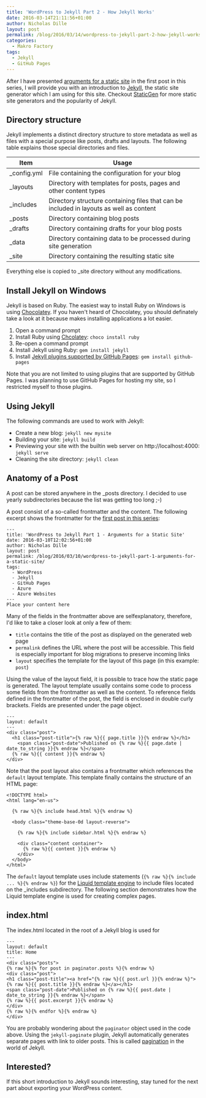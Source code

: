 ```yaml
---
title: 'WordPress to Jekyll Part 2 - How Jekyll Works'
date: 2016-03-14T21:11:56+01:00
author: Nicholas Dille
layout: post
permalink: /blog/2016/03/14/wordpress-to-jekyll-part-2-how-jekyll-works/
categories:
  - Makro Factory
tags:
  - Jekyll
  - GitHub Pages
---
```

After I have presented [arguments for a static site](/blog/2016/03/10/wordpress-to-jekyll-part-1-arguments-for-a-static-site/) in the first post in this series, I will provide you with an introduction to [Jekyll](http://jekyllrb.com/), the static site generator which I am using for this site. Checkout [StaticGen](https://www.staticgen.com/) for more static site generators and the popularity of Jekyll.

<!--more-->

## Directory structure

Jekyll implements a distinct directory structure to store metadata as well as files with a special purpose like posts, drafts and layouts. The following table explains those special directories and files.

Item        | Usage
------------|------
_config.yml | File containing the configuration for your blog
_layouts    | Directory with templates for posts, pages and other content types
_includes   | Directory structure containing files that can be included in layouts as well as content
_posts      | Directory containing blog posts
_drafts     | Directory containing drafts for your blog posts
_data       | Directory containing data to be processed during site generation
_site       | Directory containing the resulting static site

Everything else is copied to _site directory without any modifications.

## Install Jekyll on Windows

Jekyll is based on Ruby. The easiest way to install Ruby on Windows is using [Chocolatey](https://chocolatey.org/). If you haven't heard of Chocolatey, you should definately take a look at it because makes installing applications a lot easier.

1. Open a command prompt
2. Install Ruby using [Chcolatey](https://chocolatey.org/): `choco install ruby`
3. Re-open a command prompt
4. Install Jekyll using Ruby: `gem install jekyll`
5. Install [Jekyll plugins supported by GitHub Pages](https://pages.github.com/versions/): `gem install github-pages`

Note that you are not limited to using plugins that are supported by GitHub Pages. I was planning to use GitHub Pages for hosting my site, so I restricted myself to those plugins.

## Using Jekyll

The following commands are used to work with Jekyll:

* Create a new blog: `jekyll new mysite`
* Building your site: `jekyll build`
* Previewing your site with the builtin web server on http://localhost:4000: `jekyll serve`
* Cleaning the site directory: `jekyll clean`

## Anatomy of a Post

A post can be stored anywhere in the _posts directory. I decided to use yearly subdirectories because the list was getting too long ;-)

A post consist of a so-called frontmatter and the content. The following excerpt shows the frontmatter for the [first post in this series](/blog/2016/03/10/wordpress-to-jekyll-part-1-arguments-for-a-static-site/):

```
---
title: 'WordPress to Jekyll Part 1 - Arguments for a Static Site'
date: 2016-03-10T12:02:56+01:00
author: Nicholas Dille
layout: post
permalink: /blog/2016/03/10/wordpress-to-jekyll-part-1-arguments-for-a-static-site/
tags:
  - WordPress
  - Jekyll
  - GitHub Pages
  - Azure
  - Azure Websites
---
Place your content here
```

Many of the fields in the frontmatter above are selfexplanatory, therefore, I'd like to take a closer look at only a few of them:

* `title` contains the title of the post as displayed on the generated web page
* `permalink` defines the URL where the post will be accessible. This field is especially important for blog migrations to preserve incoming links
* `layout` specifies the template for the layout of this page (in this example: `post`)

Using the value of the layout field, it is possible to trace how the static page is generated. The layout template usually contains some code to process some fields from the frontmatter as well as the content. To reference fields defined in the frontmatter of the post, the field is enclosed in double curly brackets. Fields are presented under the page object.

```
---
layout: default
---
<div class="post">
  <h1 class="post-title">{% raw %}{{ page.title }}{% endraw %}</h1>
    <span class="post-date">Published on {% raw %}{{ page.date | date_to_string }}{% endraw %}</span>
  {% raw %}{{ content }}{% endraw %}
</div>
```

Note that the post layout also contains a frontmatter which references the `default` layout template. This template finally contains the structure of an HTML page:

```
<!DOCTYPE html>
<html lang="en-us">

  {% raw %}{% include head.html %}{% endraw %}

  <body class="theme-base-0d layout-reverse">

    {% raw %}{% include sidebar.html %}{% endraw %}

    <div class="content container">
      {% raw %}{{ content }}{% endraw %}
    </div>
  </body>
</html>
```

The `default` layout template uses include statements (`{% raw %}{% include ... %}{% endraw %}`) for the [Liquid template engine](https://jekyllrb.com/docs/templates/) to include files located on the _includes subdirectory. The following section demonstrates how the Liquid template engine is used for creating complex pages.

## index.html

The index.html located in the root of a Jekyll blog is used for

```
---
layout: default
title: Home
---
<div class="posts">
{% raw %}{% for post in paginator.posts %}{% endraw %}
<div class="post">
<h1 class="post-title"><a href="{% raw %}{{ post.url }}{% endraw %}">{% raw %}{{ post.title }}{% endraw %}</a></h1>
<span class="post-date">Published on {% raw %}{{ post.date | date_to_string }}{% endraw %}</span>
{% raw %}{{ post.excerpt }}{% endraw %}
</div>
{% raw %}{% endfor %}{% endraw %}
</div>
```

You are probably wondering about the `paginator` object used in the code above. Using the `jekyll-paginate` plugin, Jekyll automatically generates separate pages with link to older posts. This is called [pagination](https://jekyllrb.com/docs/pagination/) in the world of Jekyll.

## Interested?

If this short introduction to Jekyll sounds interesting, stay tuned for the next part about exporting your WordPress content.